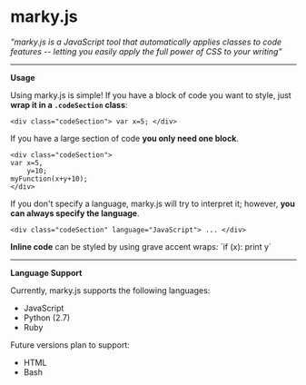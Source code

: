 # marky.js

*"marky.js is a JavaScript tool that automatically applies classes to code features -- letting you easily apply the full power of CSS to your writing"*

---

**Usage**

Using marky.js is simple! If you have a block of code you want to style, just **wrap it in a `.codeSection` class**: 
```
<div class="codeSection"> var x=5; </div>
```


If you have a large section of code **you only need one block**.
```
<div class="codeSection">
var x=5,
    y=10;
myFunction(x+y+10);
</div>
```


If you don't specify a language, marky.js will try to interpret it; however, **you can always specify the language**.
```
<div class="codeSection" language="JavaScript"> ... </div>
```

**Inline code** can be styled by using grave accent wraps: \`if (x): print y\`

---

**Language Support**

Currently, marky.js supports the following languages:

 - JavaScript
 - Python (2.7)
 - Ruby

Future versions plan to support:

 - HTML
 - Bash
